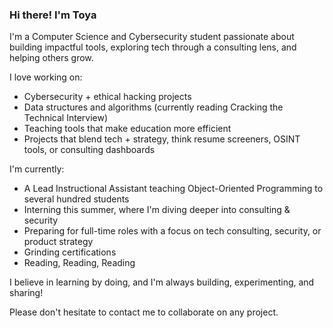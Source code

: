 ### Hi there! I'm Toya

I'm a Computer Science and Cybersecurity student passionate about building impactful tools, exploring tech through a consulting lens, and helping others grow.

I love working on:
- Cybersecurity + ethical hacking projects
- Data structures and algorithms (currently reading Cracking the Technical Interview)
- Teaching tools that make education more efficient 
- Projects that blend tech + strategy, think resume screeners, OSINT tools, or consulting dashboards

I'm currently:
- A Lead Instructional Assistant teaching Object-Oriented Programming to several hundred students 
- Interning this summer, where I'm diving deeper into consulting & security
- Preparing for full-time roles with a focus on tech consulting, security, or product strategy
- Grinding certifications
- Reading, Reading, Reading

I believe in learning by doing, and I'm always building, experimenting, and sharing!

Please don't hesitate to contact me to collaborate on any project.
